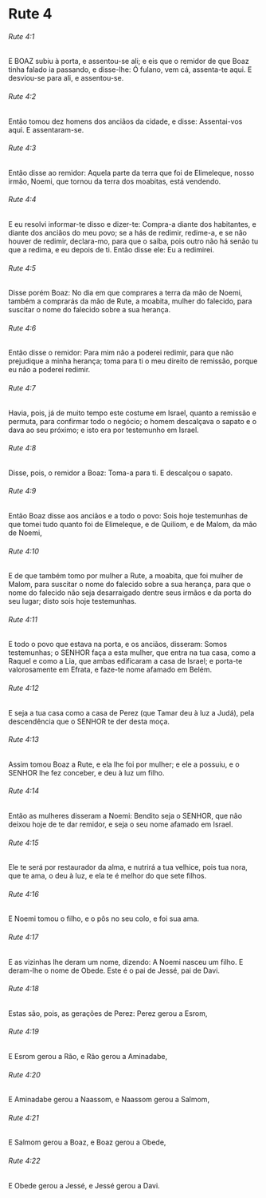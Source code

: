 # Rute 4

###### Rute 4:1

E BOAZ subiu à porta, e assentou-se ali; e eis que o remidor de que Boaz tinha falado ia passando, e disse-lhe: Ó fulano, vem cá, assenta-te aqui. E desviou-se para ali, e assentou-se.

###### Rute 4:2

Então tomou dez homens dos anciãos da cidade, e disse: Assentai-vos aqui. E assentaram-se.

###### Rute 4:3

Então disse ao remidor: Aquela parte da terra que foi de Elimeleque, nosso irmão, Noemi, que tornou da terra dos moabitas, está vendendo.

###### Rute 4:4

E eu resolvi informar-te disso e dizer-te: Compra-a diante dos habitantes, e diante dos anciãos do meu povo; se a hás de redimir, redime-a, e se não houver de redimir, declara-mo, para que o saiba, pois outro não há senão tu que a redima, e eu depois de ti. Então disse ele: Eu a redimirei.

###### Rute 4:5

Disse porém Boaz: No dia em que comprares a terra da mão de Noemi, também a comprarás da mão de Rute, a moabita, mulher do falecido, para suscitar o nome do falecido sobre a sua herança.

###### Rute 4:6

Então disse o remidor: Para mim não a poderei redimir, para que não prejudique a minha herança; toma para ti o meu direito de remissão, porque eu não a poderei redimir.

###### Rute 4:7

Havia, pois, já de muito tempo este costume em Israel, quanto a remissão e permuta, para confirmar todo o negócio; o homem descalçava o sapato e o dava ao seu próximo; e isto era por testemunho em Israel.

###### Rute 4:8

Disse, pois, o remidor a Boaz: Toma-a para ti. E descalçou o sapato.

###### Rute 4:9

Então Boaz disse aos anciãos e a todo o povo: Sois hoje testemunhas de que tomei tudo quanto foi de Elimeleque, e de Quiliom, e de Malom, da mão de Noemi,

###### Rute 4:10

E de que também tomo por mulher a Rute, a moabita, que foi mulher de Malom, para suscitar o nome do falecido sobre a sua herança, para que o nome do falecido não seja desarraigado dentre seus irmãos e da porta do seu lugar; disto sois hoje testemunhas.

###### Rute 4:11

E todo o povo que estava na porta, e os anciãos, disseram: Somos testemunhas; o SENHOR faça a esta mulher, que entra na tua casa, como a Raquel e como a Lia, que ambas edificaram a casa de Israel; e porta-te valorosamente em Efrata, e faze-te nome afamado em Belém.

###### Rute 4:12

E seja a tua casa como a casa de Perez (que Tamar deu à luz a Judá), pela descendência que o SENHOR te der desta moça.

###### Rute 4:13

Assim tomou Boaz a Rute, e ela lhe foi por mulher; e ele a possuiu, e o SENHOR lhe fez conceber, e deu à luz um filho.

###### Rute 4:14

Então as mulheres disseram a Noemi: Bendito seja o SENHOR, que não deixou hoje de te dar remidor, e seja o seu nome afamado em Israel.

###### Rute 4:15

Ele te será por restaurador da alma, e nutrirá a tua velhice, pois tua nora, que te ama, o deu à luz, e ela te é melhor do que sete filhos.

###### Rute 4:16

E Noemi tomou o filho, e o pôs no seu colo, e foi sua ama.

###### Rute 4:17

E as vizinhas lhe deram um nome, dizendo: A Noemi nasceu um filho. E deram-lhe o nome de Obede. Este é o pai de Jessé, pai de Davi.

###### Rute 4:18

Estas são, pois, as gerações de Perez: Perez gerou a Esrom,

###### Rute 4:19

E Esrom gerou a Rão, e Rão gerou a Aminadabe,

###### Rute 4:20

E Aminadabe gerou a Naassom, e Naassom gerou a Salmom,

###### Rute 4:21

E Salmom gerou a Boaz, e Boaz gerou a Obede,

###### Rute 4:22

E Obede gerou a Jessé, e Jessé gerou a Davi.

